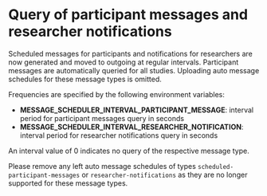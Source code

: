 # Query of participant messages and researcher notifications

Scheduled messages for participants and notifications for researchers are now generated and moved to outgoing at regular intervals. Participant messages are automatically queried for all studies. Uploading auto message schedules for these message types is omitted. 

Frequencies are specified by the following environment variables:

- **MESSAGE_SCHEDULER_INTERVAL_PARTICIPANT_MESSAGE**: interval period for participant messages query in seconds
- **MESSAGE_SCHEDULER_INTERVAL_RESEARCHER_NOTIFICATION**: interval period for researcher notifications query in seconds

An interval value of 0 indicates no query of the respective message type.

Please remove any left auto message schedules of types `scheduled-participant-messages` or `researcher-notifications` as they are no longer supported for these message types.

